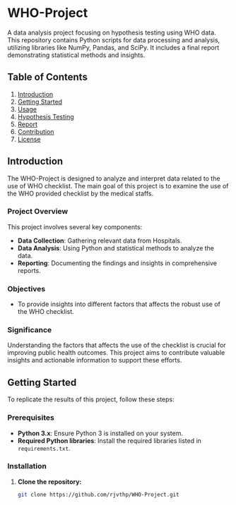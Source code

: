 # WHO-Project
A data analysis project focusing on hypothesis testing using WHO data. This repository contains Python scripts for data processing and analysis, utilizing libraries like NumPy, Pandas, and SciPy. It includes a final report demonstrating statistical methods and insights.
## Table of Contents

1. [Introduction](#introduction)
2. [Getting Started](#getting-started)
3. [Usage](#usage)
4. [Hypothesis Testing](#hypothesis-testing)
5. [Report](#report)
6. [Contribution](#contribution)
7. [License](#license)

## Introduction

The WHO-Project is designed to analyze and interpret data related to the use of WHO checklist. The main goal of this project is to examine the use of the WHO provided checklist by the medical staffs.

### Project Overview

This project involves several key components:
- **Data Collection**: Gathering relevant data from Hospitals.
- **Data Analysis**: Using Python and statistical methods to analyze the data.
- **Reporting**: Documenting the findings and insights in comprehensive reports.

### Objectives

- To provide insights into different factors that affects the robust use of the WHO checklist.

### Significance

Understanding the factors that affects the use of the checklist is crucial for improving public health outcomes. This project aims to contribute valuable insights and actionable information to support these efforts.

## Getting Started

To replicate the results of this project, follow these steps:

### Prerequisites

- **Python 3.x**: Ensure Python 3 is installed on your system.
- **Required Python libraries**: Install the required libraries listed in `requirements.txt`.

### Installation

1. **Clone the repository:**
   ```bash
   git clone https://github.com/rjvthp/WHO-Project.git
